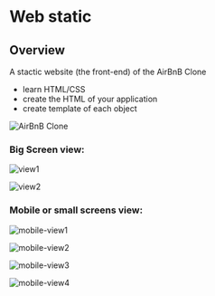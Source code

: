 # Web static

## Overview

A stactic website (the front-end) of the AirBnB Clone

- learn HTML/CSS
- create the HTML of your application
- create template of each object

![AirBnB Clone](https://github.com/droffilc1/AirBnB_clone/assets/97587370/a712b93e-b16e-4a63-a861-c3907f39a8c4)

### Big Screen view:

![view1](https://github.com/droffilc1/AirBnB_clone/assets/97587370/548f06ba-9223-456e-8b35-b2b38b5be361)

![view2](https://github.com/droffilc1/AirBnB_clone/assets/97587370/b9f9493a-8b77-46d1-814a-e305632ea7b8)

### Mobile or small screens view:

![mobile-view1](https://github.com/droffilc1/AirBnB_clone/assets/97587370/7f441fde-6dcf-4d0a-b008-dbc60bf75aed)

![mobile-view2](https://github.com/droffilc1/AirBnB_clone/assets/97587370/b9143206-a652-4042-8c66-0b8688c6d70f)

![mobile-view3](https://github.com/droffilc1/AirBnB_clone/assets/97587370/6b82cd55-ecad-4e27-b49c-b6aba87d06cc)

![mobile-view4](https://github.com/droffilc1/AirBnB_clone/assets/97587370/21be3121-4ef6-402a-8638-1aaf38547d18)
